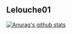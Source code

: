 
## Lelouche01 

[![Anurag's github stats](https://github-readme-stats.vercel.app/api?username=Lelouche01)](https://github.com/anuraghazra/github-readme-stats)
